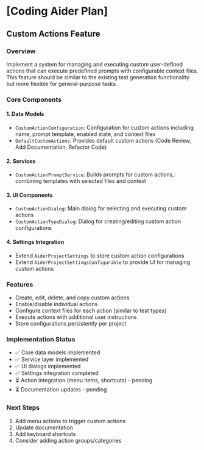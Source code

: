 # [Coding Aider Plan]

## Custom Actions Feature

### Overview
Implement a system for managing and executing custom user-defined actions that can execute predefined prompts with configurable context files. This feature should be similar to the existing test generation functionality but more flexible for general-purpose tasks.

### Core Components

#### 1. Data Models
- `CustomActionConfiguration`: Configuration for custom actions including name, prompt template, enabled state, and context files
- `DefaultCustomActions`: Provides default custom actions (Code Review, Add Documentation, Refactor Code)

#### 2. Services
- `CustomActionPromptService`: Builds prompts for custom actions, combining templates with selected files and context

#### 3. UI Components
- `CustomActionDialog`: Main dialog for selecting and executing custom actions
- `CustomActionTypeDialog`: Dialog for creating/editing custom action configurations

#### 4. Settings Integration
- Extend `AiderProjectSettings` to store custom action configurations
- Extend `AiderProjectSettingsConfigurable` to provide UI for managing custom actions

### Features
- Create, edit, delete, and copy custom actions
- Enable/disable individual actions
- Configure context files for each action (similar to test types)
- Execute actions with additional user instructions
- Store configurations persistently per project

### Implementation Status
- ✅ Core data models implemented
- ✅ Service layer implemented
- ✅ UI dialogs implemented
- ✅ Settings integration completed
- ⏳ Action integration (menu items, shortcuts) - pending
- ⏳ Documentation updates - pending

### Next Steps
1. Add menu actions to trigger custom actions
2. Update documentation
3. Add keyboard shortcuts
4. Consider adding action groups/categories
